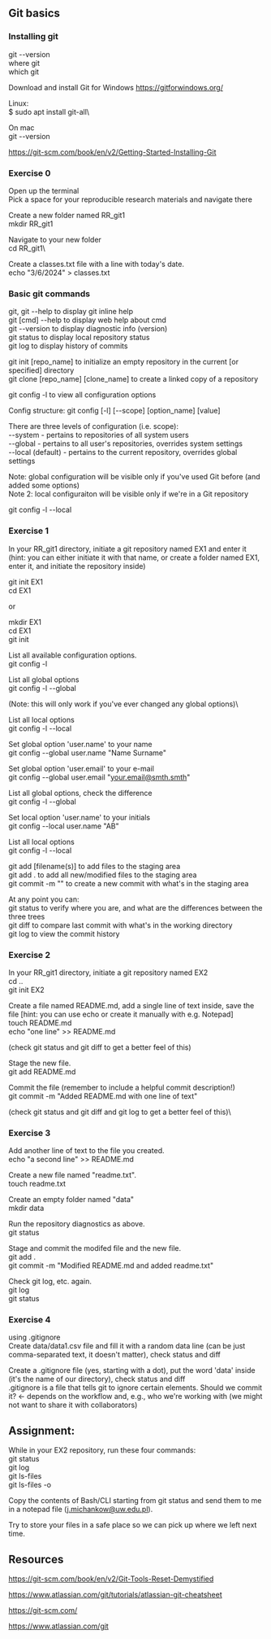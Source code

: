 
## Git basics

### Installing git

git --version\
where git\
which git

Download and install Git for Windows https://gitforwindows.org/

Linux:\
$ sudo apt install git-all\

On mac\
git --version

https://git-scm.com/book/en/v2/Getting-Started-Installing-Git


### Exercise 0

Open up the terminal\
Pick a space for your reproducible research materials and navigate there



Create a new folder named RR_git1\
mkdir RR_git1

Navigate to your new folder\
cd RR_git1\

Create a classes.txt file with a line with today's date.\
echo "3/6/2024" > classes.txt

### Basic git commands

git, git --help to display git inline help\
git [cmd] --help to display web help about cmd\
git --version to display diagnostic info (version)\
git status to display local repository status\
git log to display history of commits

git init [repo_name] to initialize an empty repository in the current [or specified] directory\
git clone [repo_name] [clone_name] to create a linked copy of a repository

git config -l to view all configuration options

Config structure: git config [-l] [--scope] [option_name] [value]

There are three levels of configuration (i.e. scope):\
--system - pertains to repositories of all system users\
--global - pertains to all user's repositories, overrides system settings\
--local (default) - pertains to the current repository, overrides global settings

Note: global configuration will be visible only if you've used Git before (and added some options)\
Note 2: local configuraiton will be visible only if we're in a Git repository

git config -l --local

### Exercise 1

In your RR_git1 directory, initiate a git repository named EX1 and enter it\
(hint: you can either initiate it with that name, or create a folder named EX1, enter it, and initiate the repository inside)

git init EX1\
cd EX1

or

mkdir EX1\
cd EX1\
git init

List all available configuration options.\
git config -l

List all global options\
git config -l --global

(Note: this will only work if you've ever changed any global options)\

List all local options\
git config -l --local

Set global option 'user.name' to your name\
git config --global user.name "Name Surname"

Set global option 'user.email' to your e-mail\
git config --global user.email "your.email@smth.smth"

List all global options, check the difference\
git config -l --global

Set local option 'user.name' to your initials\
git config --local user.name "AB"

List all local options\
git config -l --local


git add [filename(s)] to add files to the staging area\
git add . to add all new/modified files to the staging area\
git commit -m "<commit description>" to create a new commit with what's in the staging area

At any point you can:\
git status to verify where you are, and what are the differences between the three trees\
git diff to compare last commit with what's in the working directory\
git log to view the commit history

### Exercise 2

In your RR_git1 directory, initiate a git repository named EX2\
cd ..\
git init EX2

Create a file named README.md, add a single line of text inside, save the file [hint: you can use echo or create it manually with e.g. Notepad]\
touch README.md\
echo "one line" >> README.md

(check git status and git diff to get a better feel of this)

Stage the new file.\
git add README.md

Commit the file (remember to include a helpful commit description!)\
git commit -m "Added README.md with one line of text"

(check git status and git diff and git log to get a better feel of this)\

### Exercise 3

Add another line of text to the file you created.\
echo "a second line" >> README.md

Create a new file named "readme.txt".\
touch readme.txt

Create an empty folder named "data"\
mkdir data

Run the repository diagnostics as above.\
git status

Stage and commit the modifed file and the new file.\
git add .\
git commit -m "Modified README.md and added readme.txt"

Check git log, etc. again.\
git log\
git status

### Exercise 4

using .gitignore\
Create data/data1.csv file and fill it with a random data line (can be just comma-separated text, it doesn't matter), check status and diff

Create a .gitignore file (yes, starting with a dot), put the word 'data' inside (it's the name of our directory), check status and diff\
.gitignore is a file that tells git to ignore certain elements. Should we commit it? <- depends on the workflow and, e.g., who we're working with (we might not want to share it with collaborators)



## Assignment:
While in your EX2 repository, run these four commands:\
git status\
git log\
git ls-files\
git ls-files -o

Copy the contents of Bash/CLI starting from git status and send them to me in a notepad file (j.michankow@uw.edu.pl).

Try to store your files in a safe place so we can pick up where we left next time.

## Resources

https://git-scm.com/book/en/v2/Git-Tools-Reset-Demystified

https://www.atlassian.com/git/tutorials/atlassian-git-cheatsheet

https://git-scm.com/

https://www.atlassian.com/git
